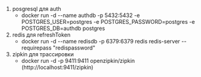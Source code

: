 1.  posgresql для auth
    - docker run -d --name authdb -p 5432:5432 -e POSTGRES_USER=postgres -e POSTGRES_PASSWORD=postgres -e POSTGRES_DB=authdb postgres
2. redis для refreshToken
    - docker run -d --name redisdb -p 6379:6379 redis redis-server --requirepass "redispassword"
3. zipkin для трассировки
   - docker run -d -p 9411:9411 openzipkin/zipkin (http://localhost:9411/zipkin)